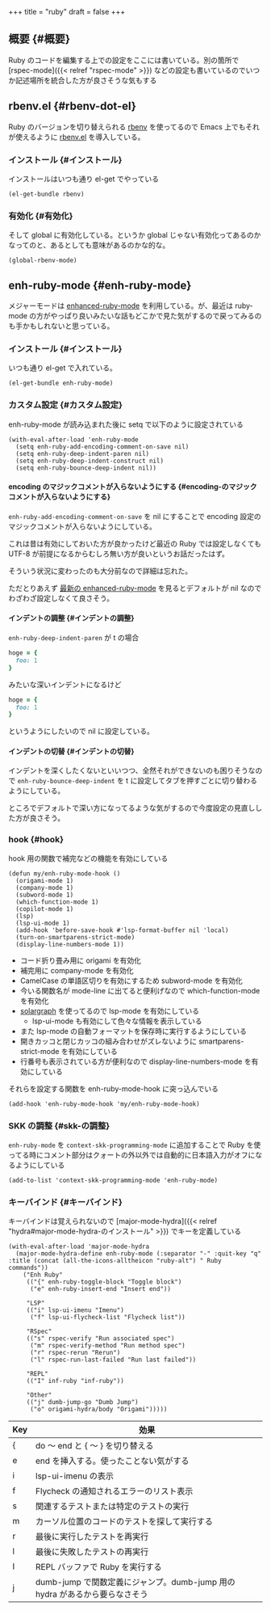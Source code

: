 +++
title = "ruby"
draft = false
+++

## 概要 {#概要}

Ruby のコードを編集する上での設定をここには書いている。別の箇所で [rspec-mode]({{< relref "rspec-mode" >}}) などの設定も書いているのでいつか記述場所を統合した方が良さそうな気もする


## rbenv.el {#rbenv-dot-el}

Ruby のバージョンを切り替えられる [rbenv](https://github.com/rbenv/rbenv) を使ってるので
Emacs 上でもそれが使えるように [rbenv.el](https://github.com/senny/rbenv.el) を導入している。


### インストール {#インストール}

インストールはいつも通り el-get でやっている

```emacs-lisp
(el-get-bundle rbenv)
```


### 有効化 {#有効化}

そして global に有効化している。というか global じゃない有効化ってあるのかなってのと、あるとしても意味があるのかな的な。

```emacs-lisp
(global-rbenv-mode)
```


## enh-ruby-mode {#enh-ruby-mode}

メジャーモードは [enhanced-ruby-mode](https://github.com/zenspider/enhanced-ruby-mode) を利用している。が、最近は ruby-mode の方がやっぱり良いみたいな話もどこかで見た気がするので戻ってみるのも手かもしれないと思っている。


### インストール {#インストール}

いつも通り el-get で入れている。

```emacs-lisp
(el-get-bundle enh-ruby-mode)
```


### カスタム設定 {#カスタム設定}

enh-ruby-mode が読み込まれた後に setq で以下のように設定されている

```emacs-lisp
(with-eval-after-load 'enh-ruby-mode
  (setq enh-ruby-add-encoding-comment-on-save nil)
  (setq enh-ruby-deep-indent-paren nil)
  (setq enh-ruby-deep-indent-construct nil)
  (setq enh-ruby-bounce-deep-indent nil))
```


#### encoding のマジックコメントが入らないようにする {#encoding-のマジックコメントが入らないようにする}

`enh-ruby-add-encoding-comment-on-save` を nil にすることで
encoding 設定のマジックコメントが入らないようにしている。

これは昔は有効にしておいた方が良かったけど最近の Ruby では設定しなくても UTF-8 が前提になるからむしろ無い方が良いというお話だったはず。

そういう状況に変わったのも大分前なので詳細は忘れた。

ただとりあえず [最新の enhanced-ruby-mode](https://github.com/zenspider/enhanced-ruby-mode/blob/e960bf941d9fa9d92eabf7c03a8bbb51ba1ac453/enh-ruby-mode.el#L74) を見るとデフォルトが nil なのでわざわざ設定しなくて良さそう。


#### インデントの調整 {#インデントの調整}

`enh-ruby-deep-indent-paren` が t の場合

```ruby
hoge = {
  foo: 1
}
```

みたいな深いインデントになるけど

```ruby
hoge = {
  foo: 1
}
```

というようにしたいので nil に設定している。


#### インデントの切替 {#インデントの切替}

インデントを深くしたくないといいつつ、全然それができないのも困りそうなので
`enh-ruby-bounce-deep-indent` を t に設定してタブを押すごとに切り替わるようにしている。

ところでデフォルトで深い方になってるような気がするので今度設定の見直しした方が良さそう。


### hook {#hook}

hook 用の関数で補完などの機能を有効にしている

```emacs-lisp
(defun my/enh-ruby-mode-hook ()
  (origami-mode 1)
  (company-mode 1)
  (subword-mode 1)
  (which-function-mode 1)
  (copilot-mode 1)
  (lsp)
  (lsp-ui-mode 1)
  (add-hook 'before-save-hook #'lsp-format-buffer nil 'local)
  (turn-on-smartparens-strict-mode)
  (display-line-numbers-mode 1))
```

-   コード折り畳み用に origami を有効化
-   補完用に company-mode を有効化
-   CamelCase の単語区切りを有効にするため subword-mode を有効化
-   今いる関数名が mode-line に出てると便利げなので which-function-mode を有効化
-   [solargraph](https://github.com/castwide/solargraph) を使ってるので lsp-mode を有効にしている
    -   lsp-ui-mode も有効にして色々な情報を表示している
-   また lsp-mode の自動フォーマットを保存時に実行するようにしている
-   開きカッコと閉じカッコの組み合わせがズレないように smartparens-strict-mode を有効にしている
-   行番号も表示されている方が便利なので display-line-numbers-mode を有効にしている

それらを設定する関数を enh-ruby-mode-hook に突っ込んでいる

```emacs-lisp
(add-hook 'enh-ruby-mode-hook 'my/enh-ruby-mode-hook)
```


### SKK の調整 {#skk-の調整}

`enh-ruby-mode` を `context-skk-programming-mode` に追加することで
Ruby を使ってる時にコメント部分はクォートの外以外では自動的に日本語入力がオフになるようにしている

```emacs-lisp
(add-to-list 'context-skk-programming-mode 'enh-ruby-mode)
```


### キーバインド {#キーバインド}

キーバインドは覚えられないので [major-mode-hydra]({{< relref "hydra#major-mode-hydra-のインストール" >}}) でキーを定義している

```emacs-lisp
(with-eval-after-load 'major-mode-hydra
  (major-mode-hydra-define enh-ruby-mode (:separator "-" :quit-key "q" :title (concat (all-the-icons-alltheicon "ruby-alt") " Ruby commands"))
    ("Enh Ruby"
     (("{" enh-ruby-toggle-block "Toggle block")
      ("e" enh-ruby-insert-end "Insert end"))

     "LSP"
     (("i" lsp-ui-imenu "Imenu")
      ("f" lsp-ui-flycheck-list "Flycheck list"))

     "RSpec"
     (("s" rspec-verify "Run associated spec")
      ("m" rspec-verify-method "Run method spec")
      ("r" rspec-rerun "Rerun")
      ("l" rspec-run-last-failed "Run last failed"))

     "REPL"
     (("I" inf-ruby "inf-ruby"))

     "Other"
     (("j" dumb-jump-go "Dumb Jump")
      ("o" origami-hydra/body "Origami")))))
```

| Key | 効果                                                |
|-----|---------------------------------------------------|
| {   | do 〜 end と { 〜 } を切り替える                    |
| e   | end を挿入する。使ったことない気がする              |
| i   | lsp-ui-imenu の表示                                 |
| f   | Flycheck の通知されるエラーのリスト表示             |
| s   | 関連するテストまたは特定のテストの実行              |
| m   | カーソル位置のコードのテストを探して実行する        |
| r   | 最後に実行したテストを再実行                        |
| l   | 最後に失敗したテストの再実行                        |
| I   | REPL バッファで Ruby を実行する                     |
| j   | dumb-jump で関数定義にジャンプ。dumb-jump 用の hydra があるから要らなさそう |
